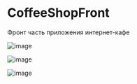 # CoffeeShopFront

Фронт часть приложения интернет-кафе

![image](https://user-images.githubusercontent.com/107244668/177881105-ae6f2980-a42d-48f4-9d26-ee891951d72f.png)

![image](https://user-images.githubusercontent.com/107244668/177881146-8491d77a-e6e3-4782-a72c-e37e95cfc285.png)

![image](https://user-images.githubusercontent.com/107244668/177881203-eac8b555-6c79-477e-95c7-14ab8e7f3b15.png)
